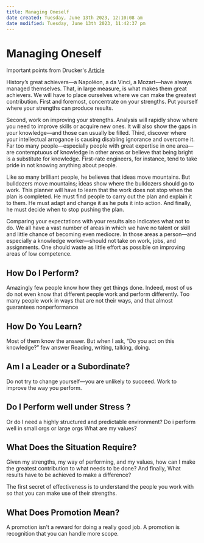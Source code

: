 ```yaml
---
title: Managing Oneself
date created: Tuesday, June 13th 2023, 12:10:08 am
date modified: Tuesday, June 13th 2023, 11:42:37 pm
---
```


# Managing Oneself

Important points from Drucker's [Article](https://hbr.org/2005/01/managing-oneself)

History’s great achievers—a Napoléon, a da Vinci, a Mozart—have always managed themselves. That, in large measure, is what makes them great achievers. We will have to place ourselves where we can make the greatest contribution. First and foremost, concentrate on your strengths. Put yourself where your strengths can produce results.

Second, work on improving your strengths. Analysis will rapidly show where you need to improve skills or acquire new ones. It will also show the gaps in your knowledge—and those can usually be filled. Third, discover where your intellectual arrogance is causing disabling ignorance and overcome it. Far too many people—especially people with great expertise in one area—are contemptuous of knowledge in other areas or believe that being bright is a substitute for knowledge. First-rate engineers, for instance, tend to take pride in not knowing anything about people.

Like so many brilliant people, he believes that ideas move mountains. But bulldozers move mountains; ideas show where the bulldozers should go to work. This planner will have to learn that the work does not stop when the plan is completed. He must find people to carry out the plan and explain it to them. He must adapt and change it as he puts it into action. And finally, he must decide when to stop pushing the plan.

Comparing your expectations with your results also indicates what not to do. We all have a vast number of areas in which we have no talent or skill and little chance of becoming even mediocre. In those areas a person—and especially a knowledge worker—should not take on work, jobs, and assignments. One should waste as little effort as possible on improving areas of low competence.

## How Do I Perform?

Amazingly few people know how they get things done. Indeed, most of us do not even know that different people work and perform differently. Too many people work in ways that are not their ways, and that almost guarantees nonperformance

## How Do You Learn?

Most of them know the answer. But when I ask, “Do you act on this knowledge?” few answer Reading, writing, talking, doing.

## Am I a Leader or a Subordinate?

Do not try to change yourself—you are unlikely to succeed. Work to improve the way you perform.

## Do I Perform well under Stress ?

Or do I need a highly structured and predictable environment? Do i perform well in small orgs or large orgs What are my values?

## What Does the Situation Require?

Given my strengths, my way of performing, and my values, how can I make the greatest contribution to what needs to be done? And finally, What results have to be achieved to make a difference?

The first secret of effectiveness is to understand the people you work with so that you can make use of their strengths.

## What Does Promotion Mean?

A promotion isn't a reward for doing a really good job. A promotion is recognition that you can handle more scope.

